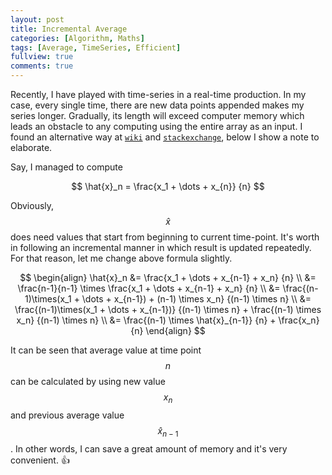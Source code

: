 ```yaml
---
layout: post
title: Incremental Average
categories: [Algorithm, Maths]
tags: [Average, TimeSeries, Efficient]
fullview: true
comments: true
---
```

Recently, I have played with time-series in a real-time production. In my case, every single time, there are new data points appended makes my series longer. Gradually, its length will exceed computer memory which leads an obstacle to any computing using the entire array as an input. I found an alternative way at [`wiki`](https://en.wikipedia.org/wiki/Algorithms_for_calculating_variance) and [`stackexchange`](https://math.stackexchange.com/questions/106700/incremental-averageing), below I show a note to elaborate.

Say, I managed to compute

$$  \hat{x}_n = \frac{x_1 + \dots + x_{n}} {n}  $$ 

Obviously, $$ \hat{x} $$ does need values that start from beginning to current time-point. It's worth in following an incremental manner in which result is updated repeatedly. For that reason, let me change above formula slightly.

$$
\begin{align}
\hat{x}_n &= \frac{x_1 + \dots + x_{n-1} + x_n} {n} \\
        &= \frac{n-1}{n-1} \times \frac{x_1 + \dots + x_{n-1} + x_n} {n} \\
        &= \frac{(n-1)\times(x_1 + \dots + x_{n-1}) + (n-1) \times x_n} {(n-1) \times n} \\
        &= \frac{(n-1)\times(x_1 + \dots + x_{n-1})} {(n-1) \times n} + \frac{(n-1) \times x_n} {(n-1) \times n} \\
        &= \frac{(n-1) \times \hat{x}_{n-1}} {n} + \frac{x_n} {n}
\end{align}
$$ 

It can be seen that average value at time point $$n$$ can be calculated by using new value $$x_n$$ and previous average value $$\hat{x}_{n-1}$$. In other words, I can save a great amount of memory and it's very convenient. :+1: